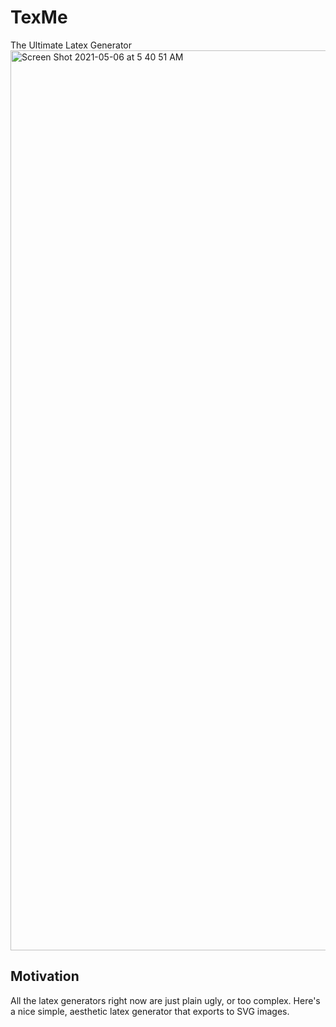 # TexMe
The Ultimate Latex Generator
<img width="1440" alt="Screen Shot 2021-05-06 at 5 40 51 AM" src="https://user-images.githubusercontent.com/37857112/117277275-bba75880-ae2d-11eb-9358-62ec505c4716.png">

## Motivation
All the latex generators right now are just plain ugly, or too complex. Here's a nice simple, aesthetic latex generator that exports to SVG images.
